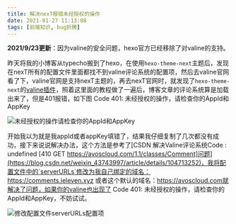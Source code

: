 ```yaml
---
title: 解决nexT报错未经授权的操作
date: 2021-01-27 11:13:08
tags: [前端知识, bug折腾]
---
```


**2021/9/23更新**：因为valine的安全问题，hexo官方已经移除了对valine的支持。

昨天将我的小博客从typecho搬到了hexo，在使用`hexo-theme-next`主题后，发现在nexT所有的配置文件里面都找不到valine评论系统的配置项，然后去valine官网看了下，valine官网是支持nexT主题的，再去nexT官网时，就发现了`hexo-theme-next`的[valine插件](https://github.com/next-theme/hexo-next-valine)，照着这里面的教程做了一遍后，博客文章的评论系统算是加载出来了，但是401报错，如下图 Code 401: 未经授权的操作，请检查你的AppId和AppKey

<!-- more -->

![未经授权的操作请检查你的AppId和AppKey](Code401未经授权的操作请检查你的AppId和AppKey.png)

开始我以为就是我appId或者appKey填错了，结果我仔细复制了几次都没有成功，接下来说说解决办法，这个方法是参考了[CSDN 解决Valine评论系统Code : undefined [410 GET https://avoscloud.com/1.1/classes/Comment]问题](https://blog.csdn.net/weixin_43743997/article/details/104713252)，我将配置文件中的`serverURLs`修改为我自己绑定的域名：https://comments.ieleven.xyz 或者这个默认的域名：https://avoscloud.com就解决了问题，如果你的valine也出现了 Code 401: 未经授权的操作，请检查你的AppId和AppKey，不妨试试。

![修改配置文件serverURLs配置项](修改配置文件serverURLs配置项.png)

